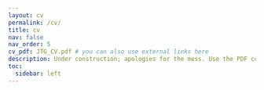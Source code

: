 ```yaml
---
layout: cv
permalink: /cv/
title: cv
nav: false
nav_order: 5
cv_pdf: JTG_CV.pdf # you can also use external links here
description: Under construction; apologies for the mess. Use the PDF copy wherever possible.
toc:
  sidebar: left
---
```

